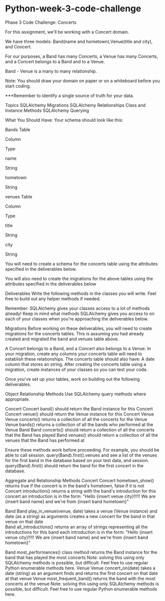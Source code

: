 # Python-week-3-code-challenge

Phase 3 Code Challenge: Concerts
 

For this assignment, we'll be working with a Concert domain.

We have three models: Band(name and hometown),Venue(title and city), and Concert.

For our purposes, a Band has many Concerts, a Venue has many Concerts, 
and a Concert belongs to a Band and to a Venue.

Band - Venue is a many to many relationship.

Note: You should draw your domain on paper or on a whiteboard before you 
start coding. 

***Remember to identify a single source of truth for your data.
 

Topics
SQLAlchemy Migrations
SQLAlchemy Relationships
Class and Instance Methods
SQLAlchemy Querying
 

What You Should Have:
 Your schema should look like this:
 

Bands Table

Column

Type

name

String

hometown

String

 

venues Table

Column

Type

title

String

city

String

 

You will need to create a schema for the concerts table using the attributes specified in the deliverables below. 

You will also need to create the migrations for the above tables using the attributes specified in the deliverables below

Deliverables
Write the following methods in the classes you will write. Feel free to build out any helper methods if needed.

Remember: SQLAlchemy gives your classes access to a lot of methods already! Keep in mind what methods SQLAlchemy gives you access to on each of your classes when you're approaching the deliverables below.

Migrations
Before working on these deliverables, you will need to create migrations for the concerts  tables. This is assuming you had already created and migrated the band and venues table above.

A Concert belongs to a Band, and a Concert also belongs to a Venue. In your migration, create any columns your concerts table will need to establish these relationships.
The concerts table should also have:
A date column that stores an string.
After creating the concerts table using a migration, create instances of your classes so you can test your code.

Once you've set up your tables, work on building out the following deliverables.

 

Object Relationship Methods
Use SQLAlchemy query methods where appropriate.

Concert
Concert band()
should return the Band instance for this Concert
Concert venue()
should return the Venue instance for this Concert
Venue
Venue concerts()
returns a collection of all the concerts for the Venue
Venue bands()
returns a collection of all the bands who performed at the Venue
Band
Band concerts()
should return a collection of all the concerts that the Band has played
Band venues()
should return a collection of all the venues that the Band has performed at
 

Ensure these methods work before proceeding. For example, you should be able to call session. query(Band).first().venues and see a list of the venues for the first band in the database based on your test data, and session. query(Band).first() should return the band for the first concert in the database.

Aggregate and Relationship Methods
Concert
Concert hometown_show()
returns true if the concert is in the band's hometown, false if it is not
Concert introduction()
returns a string with the band's introduction for this concert
an introduction is in the form:
"Hello {insert venue city}!!!!! We are {insert band name} and we're from {insert band hometown}"

Band
Band play_in_venue(venue, date)
takes a venue (Venue instance) and date (as a string) as arguments
creates a new concert for the band in that venue on that date\
Band all_introductions()
returns an array of strings representing all the introductions for this band
each introduction is in the form:
"Hello {insert venue city}!!!!! We are {insert band name} and we're from {insert band hometown}"

Band most_performances() class method
returns the Band instance for the band that has played the most concerts
Note: solving this using only SQLAlchemy methods is possible, but difficult. Feel free to use regular Python enumerable methods here.
Venue
Venue concert_on(date)
takes a date (string) as an argument
finds and returns the first concert on that date at that venue
Venue most_frequent_band()
returns the band with the most concerts at the venue
Note: solving this using only SQLAlchemy methods is possible, but difficult. Feel free to use regular Python enumerable methods here.